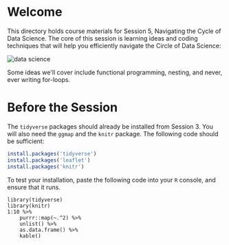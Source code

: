 
# Welcome 

This directory holds course materials for Session 5, Navigating the Cycle of Data Science. The core of this session is learning ideas and coding techniques that will help you efficiently navigate the Circle of Data Science: 

![data science](https://ismayc.github.io/moderndiver-book/images/tidy1.png)

Some ideas we'll cover include functional programming, nesting, and never, ever writing for-loops. 

# Before the Session

The `tidyverse` packages should already be installed from Session 3. You will also need the `ggmap` and the `knitr` package. The following code should be sufficient: 

```r
install.packages('tidyverse')
install.packages('leaflet')
install.packages('knitr')
```

To test your installation, paste the following code into your `R` console, and ensure that it runs. 

```{r}
library(tidyverse)
library(knitr)
1:10 %>% 
	purrr::map(~.^2) %>% 
	unlist() %>% 
	as.data.frame() %>% 
	kable()
```

